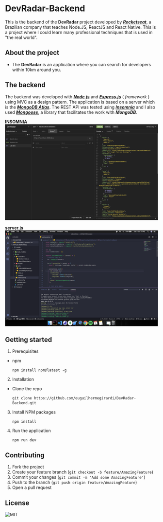 # DevRadar-Backend

This is the backend of the **DevRadar** project developed by [**_Rocketseat_**](https://rocketseat.com.br/), a Brazilian company that teaches Node.JS, ReactJS and React Native.
This is a project where I could learn many professional techniques that is used in "the real world".

## About the project

- The **DevRadar** is an application where you can search for developers within 10km around you.

## The backend

The backend was developed with [**_Node.js_**](https://nodejs.org/en/) and [**_Express.js_**](https://expressjs.com/) ( _framework_ ) using MVC as a design pattern. The application is based on a server which is the [**_MongoDB Atlas_**](https://www.mongodb.com/cloud/atlas).
The REST API was tested using [**_Insomnia_**](https://insomnia.rest/) and I also used [**_Mongoose_**](https://mongoosejs.com/), a library that facilitates the work with **_MongoDB_**.

**INSOMNIA**
![insomnia](.githubImage/insomnia.png)

**server.js**
![server.js](.githubImage/vscode.png)

## Getting started

1.  Prerequisites

- npm

      npm install npm@latest -g

2. Installation

- Clone the repo

      git clone https://github.com/euguilhermegirardi/DevRadar-Backend.git

3. Install NPM packages

       npm install

4. Run the application

       npm run dev

## Contributing

1.  Fork the project
2.  Create your feature branch (`git checkout -b feature/AmazingFeature`)
3.  Commit your changes (`git commit -m 'Add some AmazingFeature'`)
4.  Push to the branch (`git push origin feature/AmazingFeature`)
5.  Open a pull request

## License

![MIT](https://img.shields.io/badge/License-MIT-blue.svg)
